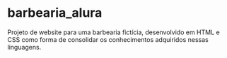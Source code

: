 # barbearia_alura
Projeto de website para uma barbearia fictícia, desenvolvido em HTML e CSS como forma de consolidar os conhecimentos adquiridos nessas linguagens.
